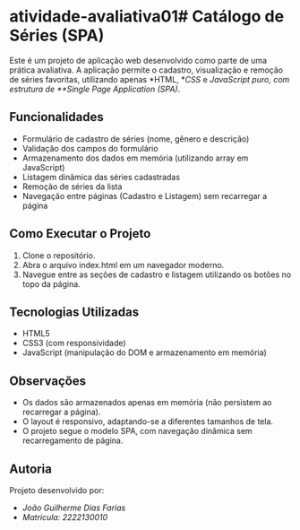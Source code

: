 # atividade-avaliativa01# Catálogo de Séries (SPA)

Este é um projeto de aplicação web desenvolvido como parte de uma prática avaliativa. A aplicação permite o cadastro, visualização e remoção de séries favoritas, utilizando apenas *HTML, **CSS* e *JavaScript puro, com estrutura de **Single Page Application (SPA)*.

## Funcionalidades

- Formulário de cadastro de séries (nome, gênero e descrição)
- Validação dos campos do formulário
- Armazenamento dos dados em memória (utilizando array em JavaScript)
- Listagem dinâmica das séries cadastradas
- Remoção de séries da lista
- Navegação entre páginas (Cadastro e Listagem) sem recarregar a página

## Como Executar o Projeto

1. Clone o repositório.
2. Abra o arquivo index.html em um navegador moderno.
3. Navegue entre as seções de cadastro e listagem utilizando os botões no topo da página.

## Tecnologias Utilizadas

- HTML5
- CSS3 (com responsividade)
- JavaScript (manipulação do DOM e armazenamento em memória)

## Observações

- Os dados são armazenados apenas em memória (não persistem ao recarregar a página).
- O layout é responsivo, adaptando-se a diferentes tamanhos de tela.
- O projeto segue o modelo SPA, com navegação dinâmica sem recarregamento de página.

## Autoria

Projeto desenvolvido por:

- *João Guilherme Dias Farias*
- *Matricula: 2222130010*